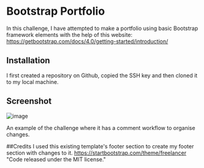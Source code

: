 # Bootstrap Portfolio
In this challenge, I have attempted to make a portfolio using basic Bootstrap framework elements with the help of this website: https://getbootstrap.com/docs/4.0/getting-started/introduction/

## Installation
I first created a repository on Github, copied the SSH key and then cloned it to my local machine.

## Screenshot
![image](https://user-images.githubusercontent.com/119903128/212469992-c75d3210-15c3-4059-bda3-56a764c52d5e.png)

An example of the challenge where it has a comment workflow to organise changes.

##Credits
I used this existing template's footer section to create my footer section with changes to it.
https://startbootstrap.com/theme/freelancer
"Code released under the MIT license."


